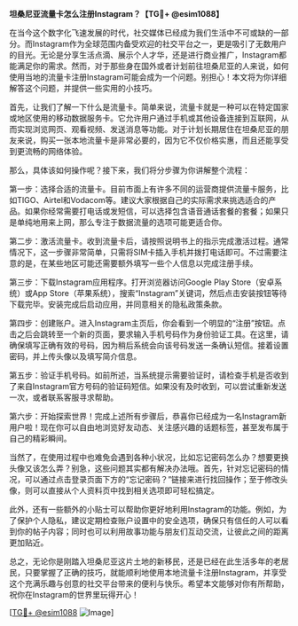 **坦桑尼亚流量卡怎么注册Instagram？【TG💪+ @esim1088】**

在当今这个数字化飞速发展的时代，社交媒体已经成为我们生活中不可或缺的一部分。而Instagram作为全球范围内备受欢迎的社交平台之一，更是吸引了无数用户的目光。无论是分享生活点滴、展示个人才华，还是进行商业推广，Instagram都能满足你的需求。然而，对于那些身在国外或者计划前往坦桑尼亚的人来说，如何使用当地的流量卡注册Instagram可能会成为一个问题。别担心！本文将为你详细解答这个问题，并提供一些实用的小技巧。

首先，让我们了解一下什么是流量卡。简单来说，流量卡就是一种可以在特定国家或地区使用的移动数据服务卡。它允许用户通过手机或其他设备连接到互联网，从而实现浏览网页、观看视频、发送消息等功能。对于计划长期居住在坦桑尼亚的朋友来说，购买一张本地流量卡是非常必要的，因为它不仅价格实惠，而且还能享受到更流畅的网络体验。

那么，具体该如何操作呢？接下来，我们将分步骤为你讲解整个流程：

第一步：选择合适的流量卡。目前市面上有许多不同的运营商提供流量卡服务，比如TIGO、Airtel和Vodacom等。建议大家根据自己的实际需求来挑选适合的产品。如果你经常需要打电话或发短信，可以选择包含语音通话套餐的套餐；如果只是单纯地用来上网，那么专注于数据流量的选项可能更适合你。

第二步：激活流量卡。收到流量卡后，请按照说明书上的指示完成激活过程。通常情况下，这一步骤非常简单，只需将SIM卡插入手机并拨打电话即可。不过需要注意的是，在某些地区可能还需要额外填写一些个人信息以完成注册手续。

第三步：下载Instagram应用程序。打开浏览器访问Google Play Store（安卓系统）或App Store（苹果系统），搜索“Instagram”关键词，然后点击安装按钮等待下载完毕。安装完成后启动应用，并同意相关的隐私政策条款。

第四步：创建账户。进入Instagram主页后，你会看到一个明显的“注册”按钮。点击之后会跳转至一个新的页面，要求输入手机号码作为身份验证工具。在这里，请确保填写正确有效的号码，因为稍后系统会向该号码发送一条确认短信。接着设置密码，并上传头像以及填写简介信息。

第五步：验证手机号码。如前所述，当系统提示需要验证时，请检查手机是否收到了来自Instagram官方号码的验证码短信。如果没有及时收到，可以尝试重新发送一次，或者联系客服寻求帮助。

第六步：开始探索世界！完成上述所有步骤后，恭喜你已经成为一名Instagram新用户啦！现在你可以自由地浏览好友动态、关注感兴趣的话题标签，甚至发布属于自己的精彩瞬间。

当然了，在使用过程中也难免会遇到各种小状况，比如忘记密码怎么办？想要更换头像又该怎么弄？别急，这些问题其实都有解决办法哦。首先，针对忘记密码的情况，可以通过点击登录页面下方的“忘记密码？”链接来进行找回操作；至于修改头像，则可以直接从个人资料页中找到相关选项即可轻松搞定。

此外，还有一些额外的小贴士可以帮助你更好地利用Instagram的功能。例如，为了保护个人隐私，建议定期检查账户设置中的安全选项，确保只有信任的人可以看到你的帖子内容；同时也可以利用故事功能与朋友们互动交流，让彼此之间的距离更加贴近。

总之，无论你是刚踏入坦桑尼亚这片土地的新移民，还是已经在此生活多年的老居民，只要掌握了正确的技巧，就能顺利地使用本地流量卡注册Instagram，并享受这个充满乐趣与创意的社交平台带来的便利与快乐。希望本文能够对你有所帮助，祝你在Instagram的世界里玩得开心！

[[TG💪+ @esim1088](https://t.me/s/esim1088) ![Image](https://i.postimg.cc/4NQfJmqS/Snipaste-2025-05-13-00-14-12.png)]